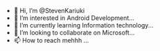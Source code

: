 - 👋 Hi, I’m @StevenKariuki
- 👀 I’m interested in Android Development...
- 🌱 I’m currently learning Information technology...
- 💞️ I’m looking to collaborate on Microsoft...
- 📫 How to reach mehhh ...

<!---
StevenKariuki/StevenKariuki is a ✨ special ✨ repository because its `README.md` (this file) appears on your GitHub profile.
You can click the Preview link to take a look at your changes.
--->
